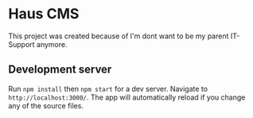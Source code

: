 # Haus CMS

This project was created because of I'm dont want to be my parent IT-Support anymore.

## Development server

Run `npm install` then `npm start` for a dev server. Navigate to `http://localhost:3000/`. The app will automatically reload if you change any of the source files.
